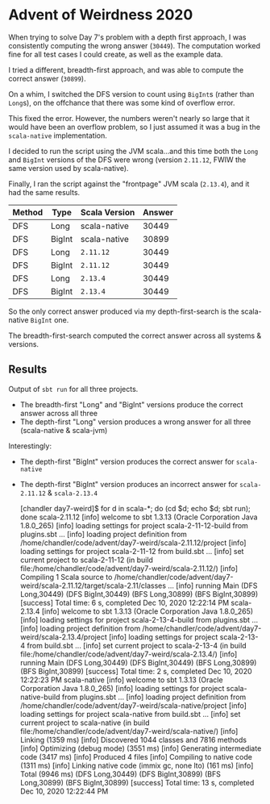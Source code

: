 # Advent of Weirdness 2020

When trying to solve Day 7's problem with a depth first approach, I
was consistently computing the wrong answer (`30449`). The computation
worked fine for all test cases I could create, as well as the example
data.

I tried a different, breadth-first approach, and was able to compute
the correct answer (`30899`).

On a whim, I switched the DFS version to count using `BigInt`s (rather
than `Long`s), on the offchance that there was some kind of overflow
error.

This fixed the error. However, the numbers weren't nearly so large
that it would have been an overflow problem, so I just assumed it was
a bug in the `scala-native` implementation.

I decided to run the script using the JVM scala...and this time both
the `Long` and `BigInt` versions of the DFS were wrong (version
`2.11.12`, FWIW the same version used by scala-native).

Finally, I ran the script against the "frontpage" JVM scala
(`2.13.4`), and it had the same results.

| Method | Type   | Scala Version | Answer |
| ------ | ------ | ------------- | ------ |
| DFS    | Long   | scala-native  | 30449  |
| DFS    | BigInt | scala-native  | 30899  |
| DFS    | Long   | `2.11.12`     | 30449  |
| DFS    | BigInt | `2.11.12`     | 30449  |
| DFS    | Long   | `2.13.4`      | 30449  |
| DFS    | BigInt | `2.13.4`      | 30449  |

So the only correct answer produced via my depth-first-search is the
scala-native `BigInt` one.

The breadth-first-search computed the correct answer across all
systems & versions.

## Results

Output of `sbt run` for all three projects.
* The breadth-first "Long" and "BigInt" versions produce the correct answer across all three
* The depth-first "Long" version produces a wrong answer for all three (scala-native & scala-jvm)

Interestingly:
* The depth-first "BigInt" version produces the correct answer for `scala-native`
* The depth-first "BigInt" version produces an incorrect answer for `scala-2.11.12` & `scala-2.13.4`

    [chandler day7-weird]$ for d in scala-*; do (cd $d; echo $d; sbt run); done
    scala-2.11.12
    [info] welcome to sbt 1.3.13 (Oracle Corporation Java 1.8.0_265)
    [info] loading settings for project scala-2-11-12-build from plugins.sbt ...
    [info] loading project definition from /home/chandler/code/advent/day7-weird/scala-2.11.12/project
    [info] loading settings for project scala-2-11-12 from build.sbt ...
    [info] set current project to scala-2-11-12 (in build file:/home/chandler/code/advent/day7-weird/scala-2.11.12/)
    [info] Compiling 1 Scala source to /home/chandler/code/advent/day7-weird/scala-2.11.12/target/scala-2.11/classes ...
    [info] running Main 
    (DFS Long,30449)
    (DFS BigInt,30449)
    (BFS Long,30899)
    (BFS BigInt,30899)
    [success] Total time: 6 s, completed Dec 10, 2020 12:22:14 PM
    scala-2.13.4
    [info] welcome to sbt 1.3.13 (Oracle Corporation Java 1.8.0_265)
    [info] loading settings for project scala-2-13-4-build from plugins.sbt ...
    [info] loading project definition from /home/chandler/code/advent/day7-weird/scala-2.13.4/project
    [info] loading settings for project scala-2-13-4 from build.sbt ...
    [info] set current project to scala-2-13-4 (in build file:/home/chandler/code/advent/day7-weird/scala-2.13.4/)
    [info] running Main 
    (DFS Long,30449)
    (DFS BigInt,30449)
    (BFS Long,30899)
    (BFS BigInt,30899)
    [success] Total time: 2 s, completed Dec 10, 2020 12:22:23 PM
    scala-native
    [info] welcome to sbt 1.3.13 (Oracle Corporation Java 1.8.0_265)
    [info] loading settings for project scala-native-build from plugins.sbt ...
    [info] loading project definition from /home/chandler/code/advent/day7-weird/scala-native/project
    [info] loading settings for project scala-native from build.sbt ...
    [info] set current project to scala-native (in build file:/home/chandler/code/advent/day7-weird/scala-native/)
    [info] Linking (1359 ms)
    [info] Discovered 1044 classes and 7816 methods
    [info] Optimizing (debug mode) (3551 ms)
    [info] Generating intermediate code (3417 ms)
    [info] Produced 4 files
    [info] Compiling to native code (1311 ms)
    [info] Linking native code (immix gc, none lto) (161 ms)
    [info] Total (9946 ms)
    (DFS Long,30449)
    (DFS BigInt,30899)
    (BFS Long,30899)
    (BFS BigInt,30899)
    [success] Total time: 13 s, completed Dec 10, 2020 12:22:44 PM
    